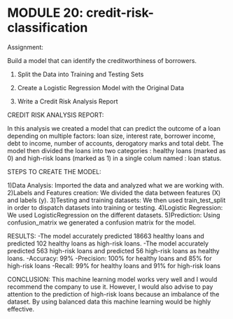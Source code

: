# MODULE 20: credit-risk-classification


Assignment:

Build a model that can identify the creditworthiness of borrowers.

1) Split the Data into Training and Testing Sets

2) Create a Logistic Regression Model with the Original Data

3) Write a Credit Risk Analysis Report

CREDIT RISK ANALYSIS REPORT: 

In this analysis we created a model that can predict the outcome of a loan depending on multiple factors: loan size,	interest rate,	borrower income,	debt to income,	number of accounts,	derogatory marks and total debt.
The model then divided the loans into two categories : healthy loans (marked as 0) and high-risk loans (marked as 1) in a single colum named : loan status.

STEPS TO CREATE THE MODEL:

1)Data Analysis: Imported the data and analyzed what we are working with. 
2)Labels and Features creation: We divided the data between features (X) and labels (y).
3)Testing and training datasets: We then used train_test_split in order to dispatch datasets into training or testing.
4)Logistic Regression: We used LogisticRegression on the different datasets. 
5)Prediction: Using confusion_matrix we generated a confusion matrix for the model.

RESULTS: 
-The model accurately predicted 18663 healthy loans and predicted 102 healthy loans as high-risk loans. 
-The model accurately predicted 563 high-risk loans and predicted 56 high-risk loans as healthy loans.
-Accuracy: 99%
-Precision: 100% for healthy loans and 85% for high-risk loans
-Recall: 99% for healthy loans and 91% for high-risk loans

CONCLUSION:
This machine learning model works very well and I would recommend the company to use it. However, I would also advise to pay attention to the prediction of high-risk loans because an imbalance of the dataset. 
By using balanced data this machine learning would be highly effective. 
